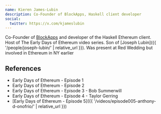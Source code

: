 ```yaml
---
name: Kieren James-Lubin
description: Co-Founder of BlockApps, Haskell client developer
social:
  twitter: https://x.com/kjameslubin
---
```

Co-Founder of [BlockApps](https://blockapps.net) and developer of the Haskell Ethereum client. Host of The Early Days of Ethereum video series.  Son of [Joseph Lubin]({{ '/people/joseph-lubin/' | relative_url }}).  Was present at Red Wedding but involved in Ethereum in NY earlier


## References

- Early Days of Ethereum - Episode 1
- Early Days of Ethereum - Episode 2
- Early Days of Ethereum - Episode 3 - Bob Summerwill
- Early Days of Ethereum - Episode 4 - Taylor Gerring
- [Early Days of Ethereum - Episode 5]({{ '/videos/episode005-anthony-d-onofrio/' | relative_url }})
